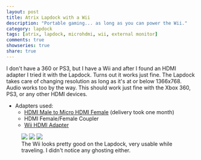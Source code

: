 ```yaml
---
layout: post
title: Atrix Lapdock with a Wii
description: "Portable gaming... as long as you can power the Wii."
category: lapdock
tags: [atrix, lapdock, microhdmi, wii, external monitor]
comments: true
showseries: true
share: true
---
```


I don't have a 360 or PS3, but I have a Wii and after I found an HDMI adapter I tried it with the Lapdock. Turns out it
works just fine. The Lapdock takes care of changing resolution as long as it's at or below 1366x768. Audio works too by
the way. This should work just fine with the Xbox 360, PS3, or any other HDMI devices.

* Adapters used:
    * [HDMI Male to Micro HDMI Female](http://www.dealextreme.com/p/hdmi-male-to-micro-hdmi-female-adapter-66079)
      (delivery took one month)
    * HDMI Female/Female Coupler
    * [Wii HDMI Adapter](http://www.amazon.com/gp/product/B0057UNPQO/)

<figure class="third">
    <a href="http://imgur.com/TXiVx"><img src="http://i.imgur.com/TXiVxm.jpg"></a>
    <a href="http://imgur.com/UkdYJ"><img src="http://i.imgur.com/UkdYJm.jpg"></a>
    <a href="http://imgur.com/cc5TK"><img src="http://i.imgur.com/cc5TKm.jpg"></a>
    <figcaption>The Wii looks pretty good on the Lapdock, very usable while traveling. I didn't notice any ghosting
    either.</figcaption>
</figure>

